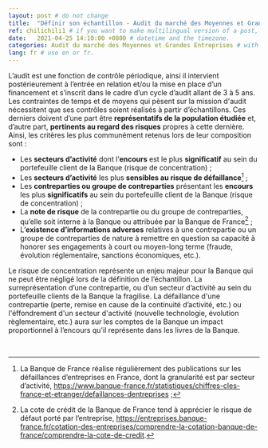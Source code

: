 ```yaml
---
layout: post # do not change
title:  "Définir son échantillon - Audit du marché des Moyennes et Grandes Entreprises" # post title
ref: chilichili1 # if you want to make multilingual version of a post, you will use a same "reference".
date:   2021-04-25 14:10:00 +0800 # datetime and the timezone.
categories: Audit du marché des Moyennes et Grandes Entreprises # with the filename, this consists a url.
lang: fr # use en or fr.
---
```


L’audit est une fonction de contrôle périodique, ainsi il intervient postérieurement à l’entrée en relation et/ou la mise en place d’un financement et s’inscrit dans le cadre d’un cycle d’audit allant de 3 à 5 ans. 
Les contraintes de temps et de moyens qui pèsent sur la mission d'audit nécessitent que ses contrôles soient réalisés à partir d’échantillons. Ces derniers doivent d’une part être **représentatifs de la population étudiée** et, d’autre part, **pertinents au regard des risques** propres à cette dernière. Ainsi, les critères les plus communément retenus lors de leur composition sont :  

 - Les **secteurs d’activité** dont l’**encours** est le plus **significatif** au sein du portefeuille client de la Banque (risque de concentration) ;
 - Les **secteurs d’activité** les plus **sensibles au risque de défaillance**[^bignote1] ;
 - Les **contreparties ou groupe de contreparties** présentant les **encours** les plus **significatifs** au sein du portefeuille client de la Banque (risque de concentration) ;
 - La **note de risque** de la contrepartie ou du groupe de contreparties, qu’elle soit interne à la Banque ou attribuée par la Banque de France[^bignote2] ;
 - L’**existence d’informations adverses** relatives à une contrepartie ou un groupe de contreparties de nature à remettre en question sa capacité à honorer ses engagements à court ou moyen-long terme (fraude, évolution réglementaire, sanctions économiques, etc.).

Le risque de concentration représente un enjeu majeur pour la Banque qui ne peut être négligé lors de la définition de l’échantillon. La surreprésentation d’une contrepartie, ou d’un secteur d’activité au sein du portefeuille clients de la Banque la fragilise. La défaillance d'une contrepartie (perte, remise en cause de la continuité d’activité, etc.) ou l'éffondrement d'un secteur d'activité (nouvelle technologie, évolution règlementaire, etc.) aura sur les comptes de la Banque un impact proportionnel à l’encours qu'il représente dans les livres de la Banque. 

  <p>&nbsp;</p>

[^bignote1]: La Banque de France réalise régulièrement des publications sur les défaillances d’entreprises en France, dont la  granularité est par secteur d’activité, https://www.banque-france.fr/statistiques/chiffres-cles-france-et-etranger/defaillances-dentreprises ;
[^bignote2]: La cote de crédit de la Banque de France tend à apprécier le risque de défaut porté par l’entreprise, https://entreprises.banque-france.fr/cotation-des-entreprises/comprendre-la-cotation-banque-de-france/comprendre-la-cote-de-credit.